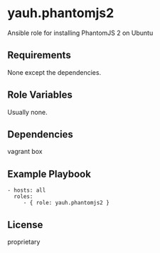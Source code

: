 # yauh.phantomjs2
Ansible role for installing PhantomJS 2 on Ubuntu

## Requirements
None except the dependencies.

## Role Variables
Usually none.

## Dependencies
vagrant box

## Example Playbook

```
- hosts: all
  roles:
     - { role: yauh.phantomjs2 }
```

## License
proprietary
